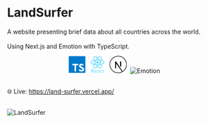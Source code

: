 # LandSurfer

A website presenting brief data about all countries across the world.
</br></br>
Using Next.js and Emotion with TypeScript.
<div align="center">
<img src="https://raw.githubusercontent.com/devicons/devicon/master/icons/typescript/typescript-original.svg" title="Typescript" alt="Typescript" width="40" height="40"  />&nbsp;
 <img src="https://raw.githubusercontent.com/devicons/devicon/master/icons/react/react-original-wordmark.svg" title="React" alt="React" width="40" height="40"/>&nbsp;
  <img src="https://raw.githubusercontent.com/devicons/devicon/master/icons/nextjs/nextjs-line.svg" alt="Nextjs" width="40" height="40"/>&nbsp;
<img src="https://emotion.sh/logo-96x96.png" title="Emotion" alt="Emotion" width="40" height="40"/>&nbsp;
</div>
</br>

:globe_with_meridians: Live: https://land-surfer.vercel.app/

</br>

<img src="https://i.postimg.cc/MpByYvh4/landing-page.jpg" alt="LandSurfer" />
